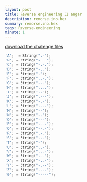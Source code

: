 ```yaml
---
layout: post
title: Reverse engineering II angar
description: remorse.ino.hex
summary: remorse.ino.hex 
tags: Reverse-engineering 
minute: 1
---
```




[download the challenge files](https://pankace.github.io/violet-rabbit-v2/files//Reverse-engineering-II//sketch_jul02a.ino.standard.hex)


```cpp
'A';  = String(".-");
'B'; = String("-...");
'C'; = String("-.-.");
'D'; = String("-..");
'E'; = String(".");
'F'; = String("..-.");
'G'; = String("--.");
'H'; = String("....");
'I'; = String("..");
'J'; = String(".---");
'K'; = String("-.-");
'L'; = String(".-..");
'M'; = String("--");
'N'; = String("-.");
'O'; = String("---");
'P'; = String(".--.");
'Q'; = String("--.-");
'R'; = String(".-.");
'S'; = String("...");
'T'; = String("-");
'U'; = String("..-");
'V'; = String("...-");
'W'; = String(".--");
'X'; = String("-..-");
'Y'; = String("-.--");
'Z'; = String("--..");
'0'; = String("-----");

```
